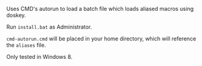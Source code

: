 Uses CMD's autorun to load a batch file which loads aliased macros using doskey.

Run `install.bat` as Administrator.

`cmd-autorun.cmd` will be placed in your home directory, which will reference the `aliases` file.

Only tested in Windows 8.